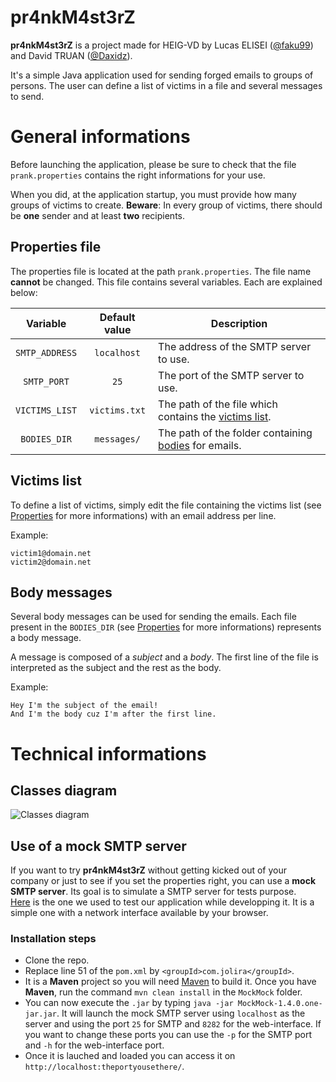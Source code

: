 # pr4nkM4st3rZ

**pr4nkM4st3rZ** is a project made for HEIG-VD by Lucas ELISEI ([@faku99](https://github.com/faku99)) and David TRUAN ([@Daxidz](https://github.com/Daxidz)).

It's a simple Java application used for sending forged emails to groups of persons. The user can define a list of victims in a file and several messages to send.

# General informations

Before launching the application, please be sure to check that the file `prank.properties` contains the right informations for your use.

When you did, at the application startup, you must provide how many groups of victims to create. **Beware**: In every group of victims, there should be **one** sender and at least **two** recipients.

## <a name="Properties"></a>Properties file

The properties file is located at the path `prank.properties`. The file name **cannot** be changed. This file contains several variables. Each are explained below:

 Variable | Default value | Description
:---:|:---:|------
`SMTP_ADDRESS` | `localhost`| The address of the SMTP server to use.
`SMTP_PORT` | `25`| The port of the SMTP server to use.
`VICTIMS_LIST` | `victims.txt` | The path of the file which contains the [victims list](#VictimsList).
`BODIES_DIR` | `messages/` | The path of the folder containing [bodies](#Bodies) for emails.

## <a name="VictimsList"></a>Victims list

To define a list of victims, simply edit the file containing the victims list (see [Properties](#Properties) for more informations) with an email address per line.

Example:

    victim1@domain.net
    victim2@domain.net

## <a name="Bodies"></a>Body messages

Several body messages can be used for sending the emails. Each file present in the `BODIES_DIR` (see [Properties](#Properties) for more informations) represents a body message.

A message is composed of a *subject* and a *body*. The first line of the file is interpreted as the subject and the rest as the body.

Example:

    Hey I'm the subject of the email!
    And I'm the body cuz I'm after the first line.

# Technical informations

## Classes diagram

![Classes diagram](http://www.plantuml.com/plantuml/proxy?src=https://raw.githubusercontent.com/faku99/pr4nkM4st3rZ/master/figures/classes.plantuml)  


## Use of a mock SMTP server

If you want to try **pr4nkM4st3rZ** without getting kicked out of your company or just to see if you set the properties right, you can use a **mock SMTP server**. Its goal is to simulate a SMTP server for tests purpose.  
[Here](https://github.com/tweakers-dev/MockMock) is the one we used to test our application while developping it. It is a simple one with a network interface available by your browser.
### Installation steps
* Clone the repo.
* Replace line 51 of the `pom.xml` by `<groupId>com.jolira</groupId>`.
* It is a **Maven** project so you will need [Maven](https://maven.apache.org/download.cgi) to build it. Once you have **Maven**, run the command `mvn clean install` in the `MockMock` folder.
* You can now execute the `.jar` by typing `java -jar MockMock-1.4.0.one-jar.jar`. It will launch the mock SMTP server using `localhost` as the server and using the port `25` for SMTP and `8282` for the web-interface. If you want to change these ports you can use the `-p` for the SMTP port and `-h` for the web-interface port.
* Once it is lauched and loaded you can access it on `http://localhost:theportyousethere/`.
